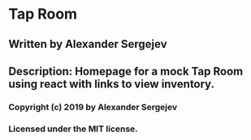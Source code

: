 # Tap Room
## Written by Alexander Sergejev

## Description: Homepage for a mock Tap Room using react with links to view inventory.

### Copyright (c) 2019 by Alexander Sergejev
### Licensed under the MIT license.
